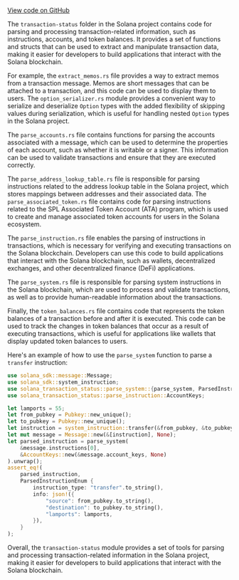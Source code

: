 [View code on GitHub](https://github.com/solana-labs/solana/tree/master/na/transaction-status)

The `transaction-status` folder in the Solana project contains code for parsing and processing transaction-related information, such as instructions, accounts, and token balances. It provides a set of functions and structs that can be used to extract and manipulate transaction data, making it easier for developers to build applications that interact with the Solana blockchain.

For example, the `extract_memos.rs` file provides a way to extract memos from a transaction message. Memos are short messages that can be attached to a transaction, and this code can be used to display them to users. The `option_serializer.rs` module provides a convenient way to serialize and deserialize `Option` types with the added flexibility of skipping values during serialization, which is useful for handling nested `Option` types in the Solana project.

The `parse_accounts.rs` file contains functions for parsing the accounts associated with a message, which can be used to determine the properties of each account, such as whether it is writable or a signer. This information can be used to validate transactions and ensure that they are executed correctly.

The `parse_address_lookup_table.rs` file is responsible for parsing instructions related to the address lookup table in the Solana project, which stores mappings between addresses and their associated data. The `parse_associated_token.rs` file contains code for parsing instructions related to the SPL Associated Token Account (ATA) program, which is used to create and manage associated token accounts for users in the Solana ecosystem.

The `parse_instruction.rs` file enables the parsing of instructions in transactions, which is necessary for verifying and executing transactions on the Solana blockchain. Developers can use this code to build applications that interact with the Solana blockchain, such as wallets, decentralized exchanges, and other decentralized finance (DeFi) applications.

The `parse_system.rs` file is responsible for parsing system instructions in the Solana blockchain, which are used to process and validate transactions, as well as to provide human-readable information about the transactions.

Finally, the `token_balances.rs` file contains code that represents the token balances of a transaction before and after it is executed. This code can be used to track the changes in token balances that occur as a result of executing transactions, which is useful for applications like wallets that display updated token balances to users.

Here's an example of how to use the `parse_system` function to parse a `transfer` instruction:

```rust
use solana_sdk::message::Message;
use solana_sdk::system_instruction;
use solana_transaction_status::parse_system::{parse_system, ParsedInstructionEnum};
use solana_transaction_status::parse_instruction::AccountKeys;

let lamports = 55;
let from_pubkey = Pubkey::new_unique();
let to_pubkey = Pubkey::new_unique();
let instruction = system_instruction::transfer(&from_pubkey, &to_pubkey, lamports);
let mut message = Message::new(&[instruction], None);
let parsed_instruction = parse_system(
    &message.instructions[0],
    &AccountKeys::new(&message.account_keys, None)
).unwrap();
assert_eq!(
    parsed_instruction,
    ParsedInstructionEnum {
        instruction_type: "transfer".to_string(),
        info: json!({
            "source": from_pubkey.to_string(),
            "destination": to_pubkey.to_string(),
            "lamports": lamports,
        }),
    }
);
```

Overall, the `transaction-status` module provides a set of tools for parsing and processing transaction-related information in the Solana project, making it easier for developers to build applications that interact with the Solana blockchain.

